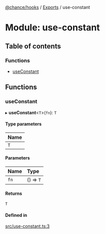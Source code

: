 [@chance/hooks](../README.md) / [Exports](../modules.md) / use-constant

# Module: use-constant

## Table of contents

### Functions

- [useConstant](use_constant.md#useconstant)

## Functions

### useConstant

▸ **useConstant**<`T`\>(`fn`): `T`

#### Type parameters

| Name |
| :------ |
| `T` |

#### Parameters

| Name | Type |
| :------ | :------ |
| `fn` | () => `T` |

#### Returns

`T`

#### Defined in

[src/use-constant.ts:3](https://github.com/chaance/hooks/blob/f07c99b/src/use-constant.ts#L3)

